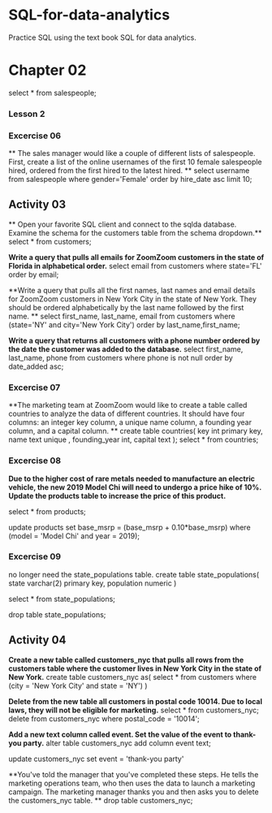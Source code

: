 # SQL-for-data-analytics

Practice SQL using the text book SQL for data analytics.
# Chapter 02  
select * from salespeople;


 ### Lesson 2 
 ### Excercise 06 
**  The sales manager would like a couple of different lists of salespeople. 
First, create a list of the online usernames of the first 10 female salespeople hired, 
ordered from the first hired to the latest hired.
**
select username from salespeople
where gender='Female'
order by hire_date asc
limit 10;

 ## Activity 03 
**
Open your favorite SQL client and connect to the sqlda database. Examine the schema for the customers table
from the schema dropdown.**
select * from customers;

**Write a query that pulls all emails for ZoomZoom customers in the state of Florida in alphabetical order.**
select email from customers
where state='FL'
order by email;

**Write a query that pulls all the first names, last names and email 
details for ZoomZoom customers in New York City in the state of New York. 
They should be ordered alphabetically by the last name followed by the first name. **
select first_name, last_name, email from customers
where (state='NY' and city='New York City')
order by last_name,first_name;


**Write a query that returns all customers with a phone number
ordered by the date the customer was added to the database.**
select first_name, last_name, phone from customers
where phone is not null
order by date_added asc;

 ### Excercise 07 
**The marketing team at ZoomZoom would like to create a table called countries 
to analyze the data of different countries. It should have four columns: an integer key column, 
a unique name column, a founding year column, and a capital column.
**
create table countries(
	key int primary key,
	name text unique ,
	founding_year int,
	capital text
);
select * from countries;

 ### Excercise 08 
**Due to the higher cost of rare metals needed to manufacture an electric vehicle,
the new 2019 Model Chi will need to undergo a price hike of 10%. 
Update the products table to increase the price of this product.**

 select * from products;

update products
set base_msrp = (base_msrp + 0.10*base_msrp)
where (model = 'Model Chi' and year = 2019);


 ### Excercise 09 
 no longer need the state_populations table.
create table state_populations(
    state varchar(2) primary key,
	population numeric
)

select * from state_populations;

drop table state_populations;

 ## Activity 04  

**Create a new table called customers_nyc that pulls all rows 
from the customers table where the customer lives in New York City in the state of New York.**
create table customers_nyc as(
    select * from customers
	where (city = 'New York City' and state = 'NY')
)

**Delete from the new table all customers in postal code 10014. 
Due to local laws, they will not be eligible for marketing.**
 select * from customers_nyc;
delete from customers_nyc
where postal_code = '10014';

**Add a new text column called event.
Set the value of the event to thank-you party.**
alter table customers_nyc
add column event text;

update customers_nyc
set event = 'thank-you party'

**You've told the manager that you've completed these steps. 
He tells the marketing operations team, who then uses the data to launch a marketing campaign. 
The marketing manager thanks you and then asks you to delete the customers_nyc table. **
drop table customers_nyc;
